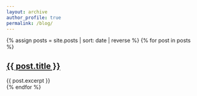 ```yaml
---
layout: archive
author_profile: true
permalink: /blog/
---
```


{% assign posts = site.posts | sort: date | reverse %}
{% for post in posts %}  
  <h2><a href="{{ post.url }}">{{ post.title }}</a></h2>
  <a href="{{ post.url }}">
    <img src="{{ site.url }}{{ site.baseurl }}{{ post.thumbnail }}" alt="" class="full">
  </a>  
  <div>{{ post.excerpt }}</div>
{% endfor %}  
